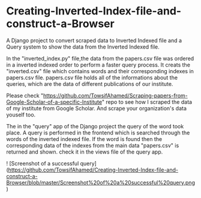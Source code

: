 # Creating-Inverted-Index-file-and-construct-a-Browser
A Django project to convert scraped data to Inverted Indexed file and a Query system to show the data from the Inverted Indexed file.

In the "inverted_index.py" file,the data from the papers.csv file was ordered in a inverted indexed order to perform a faster query process.
It creats the "inverted.csv" file which contains words and their corresponding indexes in papers.csv file.
papers.csv file holds all of the informations about the queries, which are the data of different publications of our institute.

Please check "https://github.com/TowsifAhamed/Scraping-papers-from-Google-Scholar-of-a-specific-Institute" repo to see how I scraped the data of my institute from Google Scholar.
And scrape your organization's data youself too.

The in the "query" app of the Django project the query of the word took place.
A query is performed in the frontend which is searched through the words of the inverted indexed file. 
If the word is found then the corresponding data of the indexes from the main data "papers.csv" is returned and shown.
check it in the views file of the query app.

! [Screenshot of a successful query] (https://github.com/TowsifAhamed/Creating-Inverted-Index-file-and-construct-a-Browser/blob/master/Screenshot%20of%20a%20successful%20query.png)
